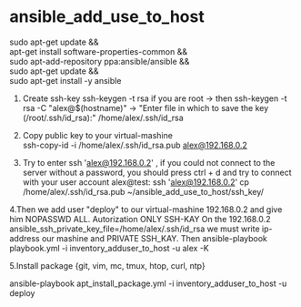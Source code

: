 # ansible_add_use_to_host

sudo apt-get update && \
apt-get install software-properties-common && \
sudo apt-add-repository ppa:ansible/ansible && \
sudo apt-get update && \
sudo apt-get install -y ansible

1. Create ssh-key                ssh-keygen -t rsa
  if you are root -> then        ssh-keygen -t rsa -C "alex@$(hostname)"  -> "Enter file in which to save the key (/root/.ssh/id_rsa):" /home/alex/.ssh/id_rsa

2. Copy public key to your virtual-mashine  
                                 ssh-copy-id -i /home/alex/.ssh/id_rsa.pub alex@192.168.0.2
3. Try to enter   ssh 'alex@192.168.0.2'  , if you could not connect to the server without a password, you should press ctrl + d and try to connect with your user account alex@test:  ssh 'alex@192.168.0.2'
                                 cp /home/alex/.ssh/id_rsa.pub ~/ansible_add_use_to_host/ssh_key/


4.Then we add user "deploy" to our virtual-mashine 192.168.0.2 and give him NOPASSWD ALL. Autorization ONLY SSH-KAY
On the 192.168.0.2  ansible_ssh_private_key_file=/home/alex/.ssh/id_rsa we must write ip-address our mashine and PRIVATE SSH_KAY.
Then  ansible-playbook playbook.yml -i inventory_adduser_to_host -u alex -K

5.Install package {git, vim, mc, tmux, htop, curl, ntp}

ansible-playbook apt_install_package.yml -i inventory_adduser_to_host -u deploy
